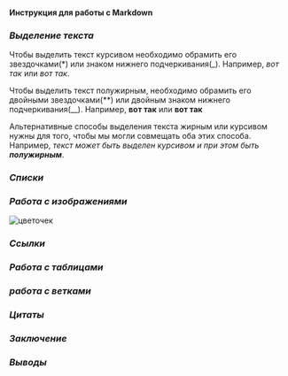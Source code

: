 #### **Инструкция для работы с Markdown**
### _Выделение текста_
Чтобы выделить текст курсивом необходимо обрамить его звездочками(*) или знаком нижнего подчеркивания(_). Например, *вот так* или _вот так_.

Чтобы выделить текст полужирным, необходимо обрамить его двойными звездочками(**) или двойным знаком нижнего подчеркивания(__). Например, **вот так** или __вот так__

Альтернативные способы выделения текста жирным или курсивом нужны для того, чтобы мы могли совмещать оба этих способа. Например, _текст может быть выделен курсивом и при этом быть **полужирным**_.
### _Списки_
### _Работа с изображениями_
![цветочек](Chrysanthemum.jpg)
### _Ссылки_
### _Работа с таблицами_
### _работа с ветками_
### _Цитаты_
### _Заключение_
### _Выводы_